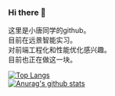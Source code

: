 ### Hi there 👋

这里是小唐同学的github。<br>
目前在远景智能实习。<br>
对前端工程化和性能优化感兴趣。<br>
目前也正在做这一块。<br>

[![Top Langs](https://github-readme-stats.vercel.app/api/top-langs/?username=isaacttttttt&layout=compact)](https://github.com/anuraghazra/github-readme-stats)<br>
[![Anurag's github stats](https://github-readme-stats.vercel.app/api?username=isaacttttttt)](https://github.com/anuraghazra/github-readme-stats)

